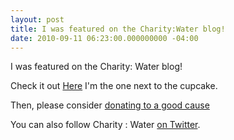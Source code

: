 ```yaml
---
layout: post
title: I was featured on the Charity:Water blog!
date: 2010-09-11 06:23:00.000000000 -04:00
---
```

I was featured on the Charity: Water blog!

Check it out [Here](http://www.charitywater.org/blog/septbday08/) I'm the one next to the cupcake.

Then, please consider [donating to a good cause](http://mycharitywater.org/p/campaign?campaign_id=6779)

You can also follow Charity : Water [on Twitter](http://twitter.com/charitywater).
